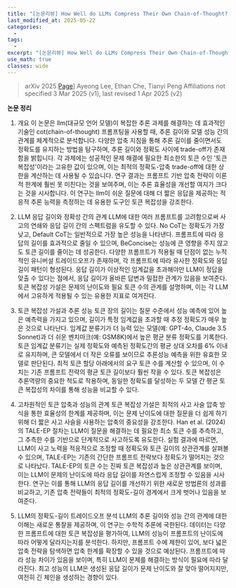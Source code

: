 ```yaml
---
title: "[논문리뷰] How Well do LLMs Compress Their Own Chain-of-Thought? A Token Complexity Approach"
last_modified_at: 2025-05-22
categories:
  - 
tags:
  - 
excerpt: "[논문리뷰] How Well do LLMs Compress Their Own Chain-of-Thought? A Token Complexity Approach"
use_math: true
classes: wide
---
```




> arXiv 2025 [Page](https://arxiv.org/pdf/2503.01141)]
> Ayeong Lee, Ethan Che, Tianyi Peng
> Affiliations not specified
> 3 Mar 2025 (v1), last revised 1 Apr 2025 (v2)



**논문 정리**

1. 개요
이 논문은 llm(대규모 언어 모델)이 복잡한 추론 과제를 해결하는 데 효과적인 기술인 cot(chain-of-thought) 프롬프팅을 사용할 때, 추론 길이와 모델 성능 간의 관계를 체계적으로 분석합니다. 다양한 압축 지침을 통해 추론 길이를 줄이면서도 정확도를 유지하는 방법을 탐구하며, 추론 길이와 정확도 사이에 trade-off가 존재함을 밝힙니다. 각 과제에는 성공적인 문제 해결에 필요한 최소한의 토큰 수인 '토큰 복잡성'이라는 고유한 값이 있으며, 이는 최적의 정확도-압축 trade-off에 대한 상한을 계산하는 데 사용될 수 있습니다. 연구 결과는 프롬프트 기반 압축 전략이 이론적 한계에 훨씬 못 미친다는 것을 보여주며, 이는 추론 효율성을 개선할 여지가 크다는 것을 시사합니다. 이 연구는 llm이 쉬운 질문에 대해 더 짧은 응답을 제공하는 적응적 추론 능력을 측정하는 데 유용한 도구인 토큰 복잡성을 강조한다.

2. LLM 응답 길이와 정확성 간의 관계
LLM에 대한 여러 프롬프트를 고려함으로써 사고의 연쇄와 응답 길이 간의 스펙트럼을 유도할 수 있다. No CoT는 정확도가 가장 낮고, Default CoT는 일반적으로 가장 높은 성능을 나타낸다.
프롬프트에 따라 응답의 길이를 효과적으로 줄일 수 있으며, BeConcise는 성능에 큰 영향을 주지 않고도 토큰 길이를 줄이는 데 성공한다.
다양한 프롬프트가 적용될 때 단점이 없는 누적적인 유니버설 트레이드오프가 존재하며, 각 프롬프트에 따라 유사한 정확도와 응답 길이 패턴이 형성된다.
응답 길이가 이상적인 임계값을 초과해야만 LLM이 정답을 맞출 수 있다는 점에서, 응답 길이가 올바른 답변과 밀접한 관계가 있음을 보여준다.
토큰 복잡성 가설은 문제의 난이도와 필요 토큰 수의 관계를 설명하며, 이는 각 LLM에서 고유하게 적용될 수 있는 유용한 지표로 여겨진다.

3. 토큰 복잡성 가설과 추론 성능
토큰 장의 길이는 질문 수준에서 성능 예측에 있어 높은 예측력을 가지고 있으며, 길이가 특정 임계값을 초과할 때 추정 정확도가 매우 높은 것으로 나타난다.
임계값 분류기가 더 능력 있는 모델(예: GPT-4o, Claude 3.5 Sonnet)과 더 쉬운 벤치마크(예: GSM8K)에서 높은 평균 분류 정확도를 기록한다.
토큰 임계값 분류기는 실제 정확도와 예측된 정확도간의 평균 상대 오차를 6% 이내로 유지하며, 큰 모델에서 더 작은 오류를 보이므로 추론성능 예측을 위한 유효한 모델로 판단된다.
최적 토큰 할당 아래에서의 요구 토큰 수를 계산할 수 있으며, 이 수치는 기존 프롬프트 전략의 평균 토큰 길이보다 훨씬 작을 수 있다.
토큰 복잡성은 추론역량의 중요한 척도로 작용하며, 동일한 정확도를 달성하는 두 모델 간 평균 토큰 복잡성의 차이를 통해 성능을 비교할 수 있다.

4. 고차원적인 토큰 압축과 성능의 관계
토큰 복잡성 가설은 최적의 사고 사슬 압축 방식을 통한 효율성의 한계를 제공하며, 이는 문제 난이도에 대한 질문을 더 쉽게 하기 위해 더 짧은 사고 사슬을 사용하는 압축의 중요성을 강조한다.
Han et al. (2024)의 TALE-EP 절차는 LLM이 질문을 해결하는 데 필요한 최소 토큰 수를 추측하고, 그 추측한 수를 기반으로 단계적으로 사고하도록 유도한다.
실험 결과에 따르면, LLM이 사고 노력을 적응적으로 조정할 때 정확도와 토큰 길이의 상관관계를 살펴볼 수 있으며, TALE-EP는 기존의 간단한 프롬프트 전략보다 정확도가 떨어지는 것으로 나타났다.
TALE-EP의 토큰 수는 진짜 토큰 복잡성과 높은 상관관계를 보이며, 이는 LLM이 문제의 난이도에 따라 응답 길이를 자연스럽게 조정할 수 있음을 시사한다.
연구는 이를 통해 LLM의 응답 길이를 개선하기 위한 새로운 방법론의 성과를 비교하고, 기존 압축 전략들이 최적의 정확도-길이 경계에서 크게 벗어나 있음을 보여준다.

5. LLM의 정확도-길이 트레이드오프 분석
LLM의 추론 길이와 성능 간의 관계에 대한 이해는 새로운 통찰을 제공하며, 이 연구는 수학적 추론에 국한된다.
데이터는 다양한 프롬프트에 대한 토큰 복잡성을 평가하여, LLM의 성능이 프롬프트의 난이도에 따라 어떻게 달라지는지를 분석한다.
하지만, 프롬프트 수에 제한이 있어, 보다 넓은 압축 전략을 탐색하면 압축 한계를 확장할 수 있을 것으로 예상된다.
프롬프트에 따라 성능 차이가 있음을 보이며, 특히 LLM이 문제를 해결하는 방식이 필요에 따라 달라진다.
최고 성능의 LLM은 생성된 응답 길이가 문제 난이도와 잘 맞아 떨어지지만, 여전히 긴 체인을 생성하는 경향이 있다.